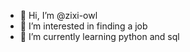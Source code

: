 - 👋 Hi, I’m @zixi-owl
- 👀 I’m interested in finding a job
- 🌱 I’m currently learning python and sql

<!---
zixi-owl/zixi-owl is a ✨ special ✨ repository because its `README.md` (this file) appears on your GitHub profile.
You can click the Preview link to take a look at your changes.
--->
